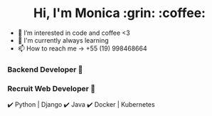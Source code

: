 

<h1 align="center"> Hi, I'm Monica :grin: :coffee: </h1>

- 👀 I’m interested in code and coffee <3 
- 🌱 I'm currently always learning
- 📫 How to reach me  -> +55 (19) 998468664

### Backend Developer :briefcase:
### Recruit Web Developer :briefcase:


✔️ Python | Django
✔️ Java
✔️ Docker | Kubernetes

